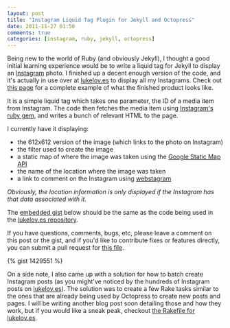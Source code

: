 ```yaml
---
layout: post
title: "Instagram Liquid Tag Plugin for Jekyll and Octopress"
date: 2011-11-27 01:50
comments: true
categories: [instagram, ruby, jekyll, octopress]
---
```


Being new to the world of Ruby (and obviously Jekyll), I thought a good initial learning experience
would be to write a liquid tag for Jekyll to display an [Instagram](http://instagram.com) photo. I finished up a decent enough
version of the code, and it's actually in use over at [lukelov.es](http://lukelov.es) to display all my Instagrams. Check out [this page](http://lukelov.es/blog/2011/11/18/wait-for-me/)
for a complete example of what the finished product looks like.

It is a simple liquid tag which takes one parameter, the ID of a media item from Instagram. The code
then fetches the media item using [Instagram's ruby gem](https://github.com/Instagram/instagram-ruby-gem),
and writes a bunch of relevant HTML to the page.

<!--more-->

I currently have it displaying:

- the 612x612 version of the image (which links to the photo on Instagram)
- the filter used to create the image
- a static map of where the image was taken using the [Google Static Map API](http://code.google.com/apis/maps/documentation/staticmaps/)
- the name of the location where the image was taken
- a link to comment on the Instagram using [webstagram](http://web.stagram.com)

*Obviously, the location information is only displayed if the Instagram has that data associated with it.*

The [embedded gist](https://gist.github.com/1397276) below should be the same as the code being used in the
[lukelov.es repository](https://github.com/lukekarrys/lukelov.es/blob/master/plugins/instagram.rb).

If you have questions, comments, bugs, etc, please leave a comment on this post or the gist, and if you'd like to contribute fixes or features directly, you can submit a pull request for [this file](https://github.com/lukekarrys/lukelov.es/blob/master/plugins/instagram.rb).

{% gist 1429551 %}

On a side note, I also came up with a solution for how to batch create Instagram posts (as you might've noticed
by the hundreds of Instagram posts on [lukelov.es](http://lukelov.es/blog/archives/)). The solution was to create
a few Rake tasks similar to the ones that are already being used by Octopress to create new posts and pages. I will be writing another blog post
soon detailing those and how they work, but if you would like a sneak peak, checkout
[the Rakefile for lukelov.es](https://github.com/lukekarrys/lukelov.es/blob/master/Rakefile#L360).
